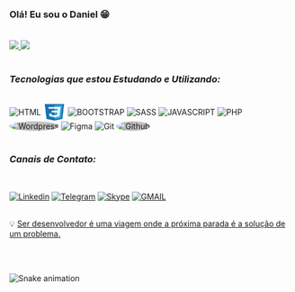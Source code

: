 ### Olá! Eu sou o Daniel 😁<br><br>

<div>
  <a href="https://github.com/danielfrodrigues">
  <img height="160em" src="https://github-readme-stats.vercel.app/api?username=danielfrodrigues&show_icons=true&theme=transparent&text_color=FFF&title_color=0072FF&icon_color=027CC2&border_color=0072FF"/>
  <img height="160em" style="" src="https://github-readme-stats.vercel.app/api/top-langs/?username=danielfrodrigues&layout=compact&langs_count=7&theme=transparent&text_color=FFF&title_color=0072FF&border_color=0072FF"/>
  </a>
</div>

<br>

### <i>Tecnologias que estou Estudando e Utilizando:</i>


<div style="display: inline_block"><br>
  <img align="center" alt="HTML" height="30" width="40" src="https://cdn.jsdelivr.net/gh/devicons/devicon/icons/html5/html5-original.svg">
  <img align="center" alt="CSS" height="30" width="40" src="https://raw.githubusercontent.com/devicons/devicon/master/icons/css3/css3-original.svg">
  <img align="center" alt="BOOTSTRAP" height="40" width="40" src="https://cdn.jsdelivr.net/gh/devicons/devicon/icons/bootstrap/bootstrap-original.svg" >
  <img align="center" alt="SASS" height="40" width="40" src="https://cdn.jsdelivr.net/gh/devicons/devicon/icons/sass/sass-original.svg" >
  <img align="center" alt="JAVASCRIPT" height="30" width="40" src="https://cdn.jsdelivr.net/gh/devicons/devicon/icons/javascript/javascript-original.svg">
  <img align="center" alt="PHP" height="50" width="50" src="https://cdn.jsdelivr.net/gh/devicons/devicon/icons/php/php-original.svg">
  <img align="center" style="background:#c0c0c0; border-radius: 50%" alt="Wordpress" height="30" width="30" src="https://cdn.jsdelivr.net/gh/devicons/devicon/icons/wordpress/wordpress-plain.svg">
  <img align="center" alt="Figma" height="30" width="30" src="https://cdn.jsdelivr.net/gh/devicons/devicon/icons/figma/figma-original.svg">
  <img align="center" alt="Git" height="30" width="30" src="https://cdn.jsdelivr.net/gh/devicons/devicon/icons/git/git-original.svg" >
  <img align="center" style="background:#c0c0c0; border-radius: 50%" alt="Github" height="30" width="30" src="https://cdn.jsdelivr.net/gh/devicons/devicon/icons/github/github-original.svg" >
</div>
<br>

### <i>Canais de Contato:</i>
<br>

[![Linkedin](https://img.shields.io/badge/LinkedIn-027CC2?style=for-the-badge&logo=linkedin&logoColor=white)](https://www.linkedin.com/in/daniel-ferreira-rodrigues-244a18149)
[![Telegram](https://img.shields.io/badge/Telegram-027CC2?style=for-the-badge&logo=telegram&logoColor=white)](https://t.me/danielfrodrigues01)
[![Skype](https://img.shields.io/badge/Skype-027CC2?style=for-the-badge&logo=skype&logoColor=white)](https://join.skype.com/invite/u4KhU3b6lOav)
[![GMAIL](https://img.shields.io/badge/Gmail-027CC2?style=for-the-badge&logo=gmail&logoColor=white)](https://mailto:danielferreira0608@gmail.com)

<br>
💡 <u>Ser desenvolvedor é uma viagem onde a próxima parada é a solução de um problema.</u>

<br><br>

 ![Snake animation](https://github.com/danielfrodrigues/danielfrodrigues/blob/output/github-contribution-grid-snake.svg)
